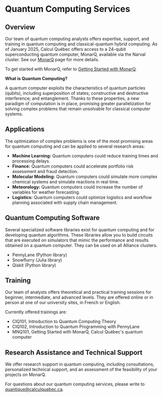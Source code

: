 # Quantum Computing Services

## Overview

Our team of quantum computing analysts offers expertise, support, and training in quantum computing and classical-quantum hybrid computing.  As of January 2025, Calcul Québec offers access to a 24-qubit superconducting quantum computer, MonarQ, available via the Narval cluster. See our [MonarQ](MonarQ_link_here) page for more details.

To get started with MonarQ, refer to [Getting Started with MonarQ](Getting_Started_link_here).

**What is Quantum Computing?**

A quantum computer exploits the characteristics of quantum particles (qubits), including superposition of states; constructive and destructive interference; and entanglement.  Thanks to these properties, a new paradigm of computation is in place, promising greater parallelization for solving complex problems that remain unsolvable for classical computer systems.


## Applications

The optimization of complex problems is one of the most promising areas for quantum computing and can be applied to several research areas:

* **Machine Learning:** Quantum computers could reduce training times and processing delays.
* **Finance:** Quantum computers could accelerate portfolio risk assessment and fraud detection.
* **Molecular Modeling:** Quantum computers could simulate more complex chemical systems and simulate reactions in real time.
* **Meteorology:** Quantum computers could increase the number of variables for weather forecasting.
* **Logistics:** Quantum computers could optimize logistics and workflow planning associated with supply chain management.


## Quantum Computing Software

Several specialized software libraries exist for quantum computing and for developing quantum algorithms. These libraries allow you to build circuits that are executed on simulators that mimic the performance and results obtained on a quantum computer. They can be used on all Alliance clusters.

* PennyLane (Python library)
* Snowflurry (Julia library)
* Qiskit (Python library)


## Training

Our team of analysts offers theoretical and practical training sessions for beginner, intermediate, and advanced levels. They are offered online or in person at one of our university sites, in French or English.

Currently offered trainings are:

* CIQ101, Introduction to Quantum Computing Theory
* CIQ102, Introduction to Quantum Programming with PennyLane
* MNQ101, Getting Started with MonarQ, Calcul Québec's quantum computer


## Research Assistance and Technical Support

We offer research support in quantum computing, including consultations, personalized technical support, and an assessment of the feasibility of your projects on MonarQ.

For questions about our quantum computing services, please write to quantique@calculquebec.ca.
